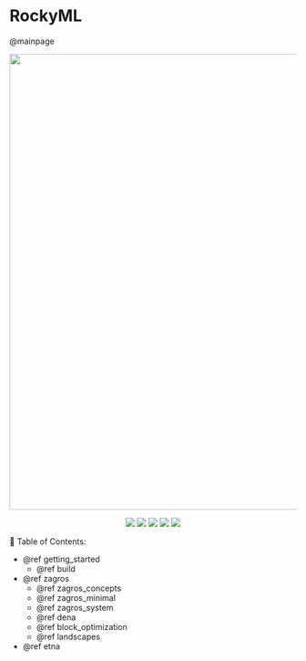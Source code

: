 # RockyML
@mainpage
<center><p><img width="800px" src="rockyml-poster.png"></p></center>
<center><p align="center">
  <img src="https://img.shields.io/badge/C%2B%2B-17-blueviolet?style=flat">
  <a href="https://amirabbasasadi.github.io/RockyML" target="_blank"><img src="https://img.shields.io/badge/view-Documentation-red?"></a>
  <img src="http://img.shields.io/github/actions/workflow/status/amirabbasasadi/RockyML/ctest.yml?branch=main">
  <img src="https://img.shields.io/github/commit-activity/m/amirabbasasadi/RockyML">
  <img src="https://img.shields.io/github/license/amirabbasasadi/RockyML">
</p></center>


📔 Table of Contents:
* @ref getting_started
    * @ref build
* @ref zagros
    * @ref zagros_concepts  
    * @ref zagros_minimal
    * @ref zagros_system
    * @ref dena
    * @ref block_optimization
    * @ref landscapes
* @ref etna